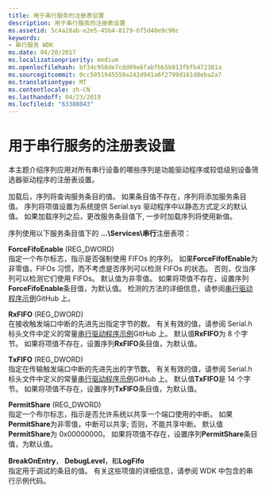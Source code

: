 ```yaml
---
title: 用于串行服务的注册表设置
description: 用于串行服务的注册表设置
ms.assetid: 5c4a28ab-e2e5-45b4-8179-6f5d40e9c98c
keywords:
- 串行服务 WDK
ms.date: 04/20/2017
ms.localizationpriority: medium
ms.openlocfilehash: bf34c958de7cdd09e6fabfbb5b913fbfb472381a
ms.sourcegitcommit: 0cc5051945559a242d941a6f2799d161d8eba2a7
ms.translationtype: MT
ms.contentlocale: zh-CN
ms.lasthandoff: 04/23/2019
ms.locfileid: "63388043"
---
```

# <a name="registry-settings-for-the-serial-service"></a>用于串行服务的注册表设置





本主题介绍序列应用对所有串行设备的哪些序列是功能驱动程序或较低级别设备筛选器驱动程序的注册表设置。

加载后，序列将查询服务条目的值。 如果条目值不存在，序列将添加服务条目值。 序列将项值设置为系统提供 Serial.sys 驱动程序中以静态方式定义的默认值。 如果加载序列之后，更改服务条目值下, 一步时加载序列将使用新值。

序列使用以下服务条目值下的 **...\\Services\\串行**注册表项：

<a href="" id="forcefifoenable--reg-dword-"></a>**ForceFifoEnable** (REG\_DWORD)  
指定一个布尔标志，指示是否强制使用 FIFOs 的序列。 如果**ForceFifofEnable**为非零值，FIFOs 习惯，而不考虑是否序列可以检测 FIFOs 的状态。 否则，仅当序列可以检测它们使用 FIFOs。 默认值为非零值。 如果将项值不存在，设置序列**ForceFifoEnable**条目值，为默认值。 检测的方法的详细信息，请参阅[串行驱动程序示例](https://go.microsoft.com/fwlink/p/?LinkId=617962)GitHub 上。

<a href="" id="rxfifo--reg-dword-"></a>**RxFIFO** (REG\_DWORD)  
在接收触发端口中断的先进先出指定字节的数。 有关有效的值，请参阅 Serial.h 标头文件中定义的常量[串行驱动程序示例](https://go.microsoft.com/fwlink/p/?LinkId=617962)GitHub 上。 默认值**RxFIFO**为 8 个字节。 如果将项值不存在，设置序列**RxFIFO**条目值，为默认值。

<a href="" id="txfifo--reg-dword-"></a>**TxFIFO** (REG\_DWORD)  
指定在传输触发端口中断的先进先出的字节数。 有关有效的值，请参阅 Serial.h 标头文件中定义的常量[串行驱动程序示例](https://go.microsoft.com/fwlink/p/?LinkId=617962)GitHub 上。 默认值**TxFIFO**是 14 个字节。 如果将项值不存在，设置序列**TxFIFO**条目值，为默认值。

<a href="" id="permitshare--reg-dword-"></a>**PermitShare** (REG\_DWORD)  
指定一个布尔标志，指示是否允许系统以共享一个端口使用的中断。 如果**PermitShare**为非零值，中断可以共享; 否则，不能共享中断。 默认值**PermitShare**为 0x00000000。 如果将项值不存在，设置序列**PermitShare**条目值，为默认值。

<a href="" id="breakonentry--debuglevel--and-logfifo"></a>**BreakOnEntry**， **DebugLevel**，和**LogFifo**  
指定用于调试的条目的值。 有关这些项值的详细信息，请参阅 WDK 中包含的串行示例代码。

 

 




